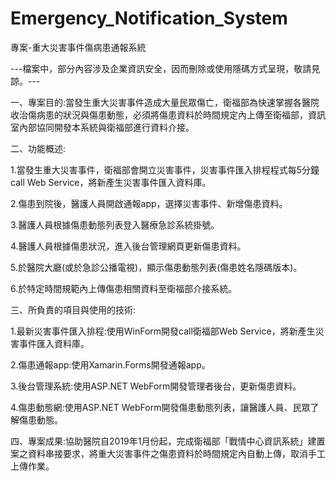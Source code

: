 # Emergency_Notification_System
專案-重大災害事件傷病患通報系統

---檔案中，部分內容涉及企業資訊安全，因而刪除或使用隱碼方式呈現，敬請見諒。---

一、專案目的:當發生重大災害事件造成大量民眾傷亡，衛福部為快速掌握各醫院收治傷病患的狀況與傷患動態，必須將傷患資料於時間規定內上傳至衛福部，資訊室內部協同開發本系統與衛福部進行資料介接。

二、功能概述:

1.當發生重大災害事件，衛福部會開立災害事件，災害事件匯入排程程式每5分鐘call Web Service，將新產生災害事件匯入資料庫。

2.傷患到院後，醫護人員開啟通報app，選擇災害事件、新增傷患資料。

3.醫護人員根據傷患動態列表登入醫療急診系統掛號。

4.醫護人員根據傷患狀況，進入後台管理網頁更新傷患資料。

5.於醫院大廳(或於急診公播電視)，顯示傷患動態列表(傷患姓名隱碼版本)。

6.於特定時間規範內上傳傷患相關資料至衛福部介接系統。

三、所負責的項目與使用的技術:

1.最新災害事件匯入排程:使用WinForm開發call衛福部Web Service，將新產生災害事件匯入資料庫。

2.傷患通報app:使用Xamarin.Forms開發通報app。

3.後台管理系統:使用ASP.NET WebForm開發管理者後台，更新傷患資料。

4.傷患動態網:使用ASP.NET WebForm開發傷患動態列表，讓醫護人員、民眾了解傷患動態。

四、專案成果:協助醫院自2019年1月份起，完成衛福部「戰情中心資訊系統」建置案之資料串接要求，將重大災害事件之傷患資料於時間規定內自動上傳，取消手工上傳作業。
